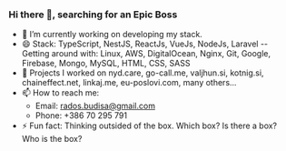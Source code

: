 ### Hi there 👋, searching for an Epic Boss

- 🔭 I’m currently working on developing my stack.
- 😄 Stack: TypeScript, NestJS, ReactJs, VueJs, NodeJs, Laravel
  -- Getting around with: Linux, AWS, DigitalOcean, Nginx, Git, Google, Firebase, Mongo, MySQL, HTML, CSS, SASS
- 🌱 Projects I worked on nyd.care, go-call.me, valjhun.si, kotnig.si, chaineffect.net, linkaj.me, eu-poslovi.com, many others...
- 📫 How to reach me: 
  - Email: rados.budisa@gmail.com
  - Phone: +386 70 295 791
- ⚡ Fun fact: Thinking outsided of the box. Which box? Is there a box? Who is the box?



